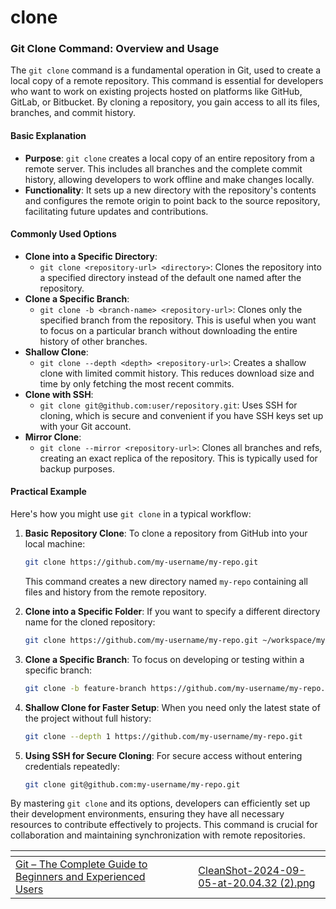 # clone

### Git Clone Command: Overview and Usage

The `git clone` command is a fundamental operation in Git, used to create a local copy of a remote repository. This command is essential for developers who want to work on existing projects hosted on platforms like GitHub, GitLab, or Bitbucket. By cloning a repository, you gain access to all its files, branches, and commit history.

#### Basic Explanation

* **Purpose**: `git clone` creates a local copy of an entire repository from a remote server. This includes all branches and the complete commit history, allowing developers to work offline and make changes locally.
* **Functionality**: It sets up a new directory with the repository's contents and configures the remote origin to point back to the source repository, facilitating future updates and contributions.

#### Commonly Used Options

* **Clone into a Specific Directory**:
  * `git clone <repository-url> <directory>`: Clones the repository into a specified directory instead of the default one named after the repository.
* **Clone a Specific Branch**:
  * `git clone -b <branch-name> <repository-url>`: Clones only the specified branch from the repository. This is useful when you want to focus on a particular branch without downloading the entire history of other branches.
* **Shallow Clone**:
  * `git clone --depth <depth> <repository-url>`: Creates a shallow clone with limited commit history. This reduces download size and time by only fetching the most recent commits.
* **Clone with SSH**:
  * `git clone git@github.com:user/repository.git`: Uses SSH for cloning, which is secure and convenient if you have SSH keys set up with your Git account.
* **Mirror Clone**:
  * `git clone --mirror <repository-url>`: Clones all branches and refs, creating an exact replica of the repository. This is typically used for backup purposes.

#### Practical Example

Here's how you might use `git clone` in a typical workflow:

1.  **Basic Repository Clone**: To clone a repository from GitHub into your local machine:

    ```bash
    git clone https://github.com/my-username/my-repo.git
    ```

    This command creates a new directory named `my-repo` containing all files and history from the remote repository.
2.  **Clone into a Specific Folder**: If you want to specify a different directory name for the cloned repository:

    ```bash
    git clone https://github.com/my-username/my-repo.git ~/workspace/my-repo-folder
    ```
3.  **Clone a Specific Branch**: To focus on developing or testing within a specific branch:

    ```bash
    git clone -b feature-branch https://github.com/my-username/my-repo.git
    ```
4.  **Shallow Clone for Faster Setup**: When you need only the latest state of the project without full history:

    ```bash
    git clone --depth 1 https://github.com/my-username/my-repo.git
    ```
5.  **Using SSH for Secure Cloning**: For secure access without entering credentials repeatedly:

    ```bash
    git clone git@github.com:my-username/my-repo.git
    ```

By mastering `git clone` and its options, developers can efficiently set up their development environments, ensuring they have all necessary resources to contribute effectively to projects. This command is crucial for collaboration and maintaining synchronization with remote repositories.

<table data-view="cards"><thead><tr><th></th><th></th><th></th><th data-hidden data-card-cover data-type="files"></th></tr></thead><tbody><tr><td><a href="https://www.udemy.com/course/git-the-complete-guide-to-beginners-and-experienced-users/?referralCode=35B132FCB064AEB4EB91">Git – The Complete Guide to Beginners and Experienced Users</a></td><td></td><td></td><td><a href="../../.gitbook/assets/CleanShot-2024-09-05-at-20.04.32 (2).png">CleanShot-2024-09-05-at-20.04.32 (2).png</a></td></tr></tbody></table>

